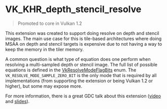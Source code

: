 # VK_KHR_depth_stencil_resolve

> Promoted to core in Vulkan 1.2

This extension was created to support doing resolve on depth and stencil images. The main use case for this is tile-based architectures where doing MSAA on depth and stencil targets is expensive due to not having a way to keep the memory in the tiler memory.

A common question is what type of equation does one perform when resolving a multi-sampled depth or stencil image. The full list of possible equations is defined in the [VkResolveModeFlagBits](https://www.khronos.org/registry/vulkan/specs/1.2-extensions/html/vkspec.html#VkResolveModeFlagBits) enum. The `VK_RESOLVE_MODE_SAMPLE_ZERO_BIT` is the only mode that is required by all implementations (from supporting the extension or being Vulkan 1.2 or higher), but some may expose more.

For more information, there is a great GDC talk about this extension ([video](https://www.youtube.com/watch?v=GnnEmJFFC7Q&feature=youtu.be&t=1983) and [slides](https://www.khronos.org/assets/uploads/developers/library/2019-gdc/Vulkan-Depth-Stencil-Resolve-GDC-Mar19.pdf)).